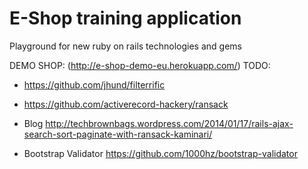 E-Shop training application
======

Playground for new ruby on rails technologies and gems

DEMO SHOP: (http://e-shop-demo-eu.herokuapp.com/)
TODO:
- https://github.com/jhund/filterrific
- https://github.com/activerecord-hackery/ransack

- Blog http://techbrownbags.wordpress.com/2014/01/17/rails-ajax-search-sort-paginate-with-ransack-kaminari/
- Bootstrap Validator https://github.com/1000hz/bootstrap-validator
